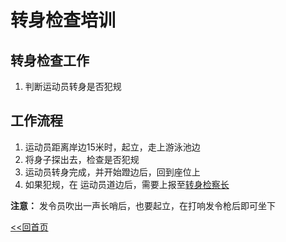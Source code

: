 # 转身检查培训

## 转身检查工作

1. 判断运动员转身是否犯规

## 工作流程

1. 运动员距离岸边15米时，起立，走上游泳池边
2. 将身子探出去，检查是否犯规
3. 运动员转身完成，并开始蹬边后，回到座位上
4. 如果犯规，在 运动员道边后，需要上报至[转身检察长](../turn-around-and-check-the-chief/README.md)

**注意：** 发令员吹出一声长哨后，也要起立，在打响发令枪后即可坐下

[<<回首页](README.md)